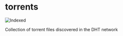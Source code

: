 torrents 
========
![Indexed](https://img.shields.io/badge/indexed-261721-blue)

Collection of torrent files discovered in the DHT network
